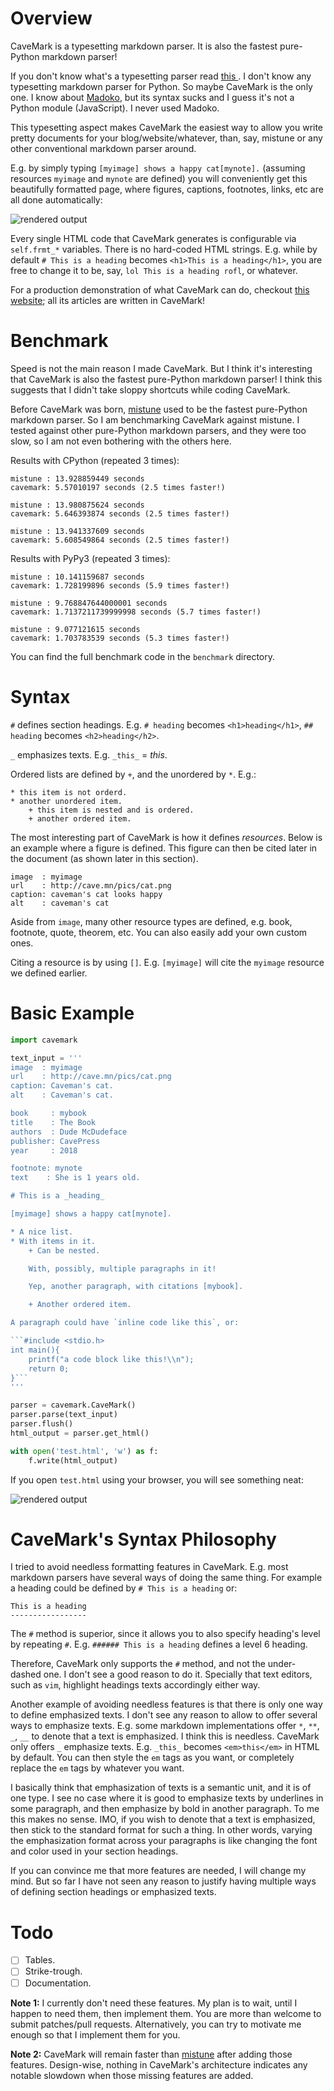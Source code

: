 # Overview

CaveMark is a typesetting markdown parser.  It is also the fastest pure-Python
markdown parser!  

If you don't know what's a typesetting parser read [this
](https://en.wikipedia.org/wiki/Typesetting).  I don't know any typesetting
markdown parser for Python.  So maybe CaveMark is the only one.  I know about
[Madoko](https://www.madoko.net/), but its syntax sucks and I guess it's not a
Python module (JavaScript).  I never used Madoko.

This typesetting aspect makes CaveMark the easiest way to allow you write
pretty documents for your blog/website/whatever, than, say, mistune or any
other conventional markdown parser around.

E.g. by simply typing `[myimage] shows a happy cat[mynote].` (assuming
resources `myimage` and `mynote` are defined) you will conveniently get this
beautifully formatted page, where figures, captions, footnotes, links, etc are
all done automatically:

![rendered output](https://raw.githubusercontent.com/Al-Caveman/cavemark/master/demo.png)

Every single HTML code that CaveMark generates is configurable via
`self.frmt_*` variables.  There is no hard-coded HTML strings.  E.g. while by
default `# This is a heading` becomes `<h1>This is a heading</h1>`, you are
free to change it to be, say, `lol This is a heading rofl`, or whatever.

For a production demonstration of what CaveMark can do, checkout [this
website](https://cave.mn); all its articles are written in CaveMark!

# Benchmark

Speed is not the main reason I made CaveMark. But I think it's interesting that
CaveMark is also the fastest pure-Python markdown parser!  I think this
suggests that I didn't take sloppy shortcuts while coding CaveMark.

Before CaveMark was born, [mistune](https://github.com/lepture/mistune) used to
be the fastest pure-Python markdown parser.  So I am benchmarking CaveMark
against mistune.  I tested against other pure-Python markdown parsers, and they
were too slow, so I am not even bothering with the others here.

Results with CPython (repeated 3 times):

```
mistune : 13.928859449 seconds
cavemark: 5.57010197 seconds (2.5 times faster!)

mistune : 13.980875624 seconds
cavemark: 5.646393874 seconds (2.5 times faster!)

mistune : 13.941337609 seconds
cavemark: 5.608549864 seconds (2.5 times faster!)
```

Results with PyPy3 (repeated 3 times):

```
mistune : 10.141159687 seconds
cavemark: 1.728199896 seconds (5.9 times faster!)

mistune : 9.768847644000001 seconds
cavemark: 1.7137211739999998 seconds (5.7 times faster!)

mistune : 9.077121615 seconds
cavemark: 1.703783539 seconds (5.3 times faster!)
```

You can find the full benchmark code in the `benchmark` directory.

# Syntax

`#` defines section headings.  E.g. `# heading` becomes `<h1>heading</h1>`, `##
heading` becomes `<h2>heading</h2>`.

`_` emphasizes texts.  E.g.  `_this_` = _this_.

Ordered lists are defined by `+`, and the unordered by `*`.  E.g.:

```
* this item is not orderd.
* another unordered item.
    + this item is nested and is ordered.
    + another ordered item.
```

The most interesting part of CaveMark is how it defines _resources_.  Below is
an example where a figure is defined.  This figure can then be cited later in
the document (as shown later in this section).

```
image  : myimage
url    : http://cave.mn/pics/cat.png
caption: caveman's cat looks happy
alt    : caveman's cat
```

Aside from `image`, many other resource types are defined, e.g. book, footnote,
quote, theorem, etc.  You can also easily add your own custom ones.

Citing a resource is by using `[]`.  E.g. `[myimage]` will cite the `myimage`
resource we defined earlier.

# Basic Example

```python
import cavemark

text_input = '''
image  : myimage
url    : http://cave.mn/pics/cat.png
caption: Caveman's cat.
alt    : Caveman's cat.

book     : mybook
title    : The Book
authors  : Dude McDudeface
publisher: CavePress
year     : 2018

footnote: mynote
text    : She is 1 years old.

# This is a _heading_

[myimage] shows a happy cat[mynote].

* A nice list.
* With items in it.
    + Can be nested.

    With, possibly, multiple paragraphs in it!

    Yep, another paragraph, with citations [mybook].

    + Another ordered item.

A paragraph could have `inline code like this`, or:

```#include <stdio.h>
int main(){
    printf("a code block like this!\\n");
    return 0;
}```
'''

parser = cavemark.CaveMark()
parser.parse(text_input)
parser.flush()
html_output = parser.get_html()

with open('test.html', 'w') as f:
    f.write(html_output)
```

If you open `test.html` using your browser, you will see something neat:

![rendered output](https://raw.githubusercontent.com/Al-Caveman/cavemark/master/test/test001.png)

# CaveMark's Syntax Philosophy

I tried to avoid needless formatting features in CaveMark.  E.g. most markdown
parsers have several ways of doing the same thing.  For example a heading could
be defined by `# This is a heading` or:

```
This is a heading
-----------------
```

The `#` method is superior, since it allows you to also specify heading's level
by repeating `#`.  E.g. `###### This is a heading` defines a level 6 heading.

Therefore, CaveMark only supports the `#` method, and not the under-dashed one.
I don't see a good reason to do it.  Specially that text editors, such as
`vim`, highlight headings texts accordingly either way.

Another example of avoiding needless features is that there is only one way to
define emphasized texts.  I don't see any reason to allow to offer several ways
to emphasize texts.  E.g. some markdown implementations offer `*`, `**`, `_`,
`__` to denote that a text is emphasized.  I think this is needless.  CaveMark
only offers `_` emphasize texts. E.g. `_this_` becomes `<em>this</em>` in HTML
by default.  You can then style the `em` tags as you want, or completely
replace the `em` tags by whatever you want.

I basically think that emphasization of texts is a semantic unit, and it is of
one type.  I see no case where it is good to emphasize texts by underlines in
some paragraph, and then emphasize by bold in another paragraph.  To me this
makes no sense.  IMO, if you wish to denote that a text is emphasized, then
stick to the standard format for such a thing.  In other words, varying the
emphasization format across your paragraphs is like changing the font and color
used in your section headings.

If you can convince me that more features are needed, I will change my mind.
But so far I have not seen any reason to justify having multiple ways of
defining section headings or emphasized texts.

# Todo

  - [ ] Tables.
  - [ ] Strike-trough.
  - [ ] Documentation.

**Note 1:**  I currently don't need these features.  My plan is to wait, until
I happen to need them, then implement them.  You are more than welcome to
submit patches/pull requests.  Alternatively, you can try to motivate me enough
so that I implement them for you.

**Note 2:**  CaveMark will remain faster than
[mistune](https://github.com/lepture/mistune) after adding those features.
Design-wise, nothing in CaveMark's architecture indicates any notable slowdown
when those missing features are added.

